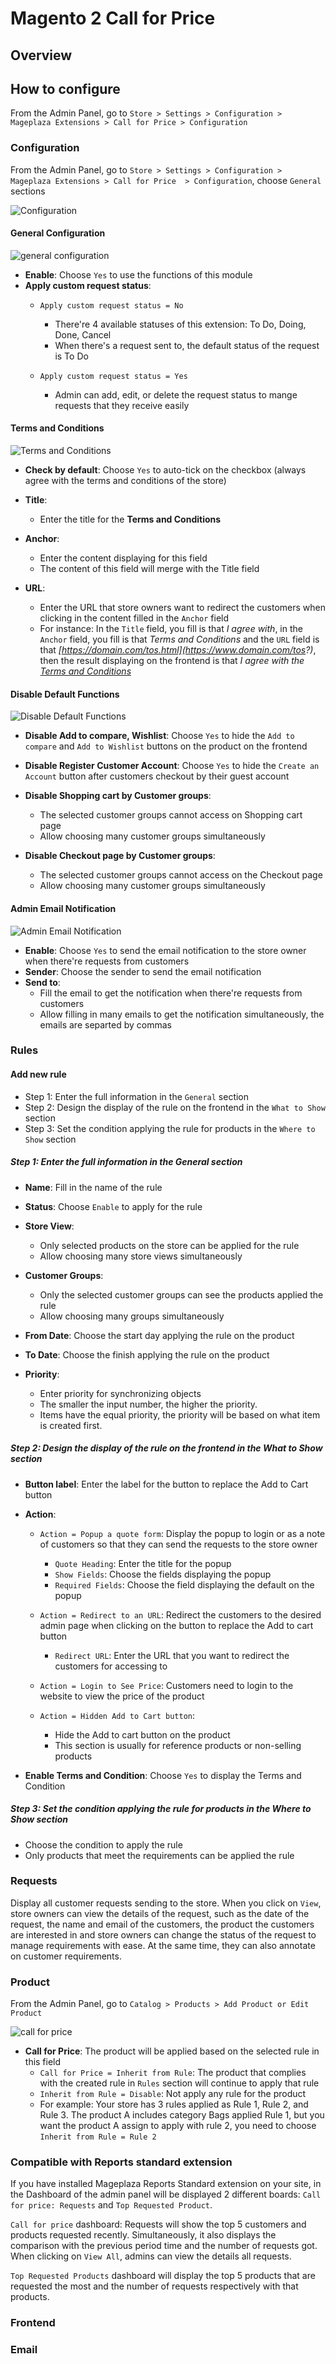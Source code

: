 # Magento 2 Call for Price

## Overview

## How to configure

From the Admin Panel, go to ``Store > Settings > Configuration > Mageplaza Extensions > Call for Price > Configuration``

### Configuration
From the Admin Panel, go to ``Store > Settings > Configuration > Mageplaza Extensions > Call for Price  > Configuration``, choose ``General`` sections

![Configuration](https://i.imgur.com/JCN8Ryj.png)

#### General Configuration

![general configuration](https://i.imgur.com/U1w8ySI.png)

- **Enable**: Choose `Yes` to use the functions of this module
- **Apply custom request status**:
  - `Apply custom request status = No`
    - There're 4 available statuses of this extension: To Do, Doing, Done, Cancel
    - When there's a request sent to, the default status of the request is To Do
    
  - `Apply custom request status = Yes`
    - Admin can add, edit, or delete the request status to mange requests that they receive easily
  
#### Terms and Conditions

![Terms and Conditions](https://i.imgur.com/c9P4xX8.png)

- **Check by default**: Choose `Yes` to auto-tick on the checkbox (always agree with the terms and conditions of the store)
- **Title**:
  - Enter the title for the **Terms and Conditions**
  
- **Anchor**: 
  - Enter the content displaying for this field
  - The content of this field will merge with the Title field

- **URL**:
  - Enter the URL that store owners want to redirect the customers when clicking in the content filled in the `Anchor` field
  - For instance: In the `Title` field, you fill is that *I agree with*, in the `Anchor` field, you fill is that *Terms and Conditions* and the `URL` field is that *[https://domain.com/tos.html](https://www.domain.com/tos?)*, then the result displaying on the frontend is that *I agree with the <a href="https://domain.com/tos.html">Terms and Conditions</a>*

#### Disable Default Functions

![Disable Default Functions](https://i.imgur.com/V4OyTSe.png)

- **Disable Add to compare, Wishlist**: Choose `Yes` to hide the `Add to compare` and `Add to Wishlist` buttons on the product on the frontend
- **Disable Register Customer Account**: Choose `Yes` to hide the `Create an Account` button after customers checkout by their guest account
- **Disable Shopping cart by Customer groups**:
  - The selected customer groups cannot access on Shopping cart page
  - Allow choosing many customer groups simultaneously
  
- **Disable Checkout page by Customer groups**:
  - The selected customer groups cannot access on the Checkout page
  - Allow choosing many customer groups simultaneously
  
#### Admin Email Notification

![Admin Email Notification](https://i.imgur.com/p5gpoTQ.png)

- **Enable**: Choose `Yes` to send the email notification to the store owner when there're requests from customers
- **Sender**: Choose the sender to send the email notification
- **Send to**:
  - Fill the email to get the notification when there're requests from customers
  - Allow filling in many emails to get the notification simultaneously, the emails are separted by commas
  
### Rules
#### Add new rule
- Step 1: Enter the full information in the `General` section
- Step 2: Design the display of the rule on the frontend in the `What to Show` section
- Step 3: Set the condition applying the rule for products in the `Where to Show` section

##### Step 1: Enter the full information in the General section

- **Name**: Fill in the name of the rule
- **Status**: Choose `Enable` to apply for the rule
- **Store View**:
  - Only selected products on the store can be applied for the rule
  - Allow choosing many store views simultaneously
  
- **Customer Groups**:
  - Only the selected customer groups can see the products applied the rule
  - Allow choosing many groups simultaneously
  
- **From Date**: Choose the start day applying the rule on the product
- **To Date**: Choose the finish applying the rule on the product
  
- **Priority**: 
  - Enter priority for synchronizing objects
  - The smaller the input number, the higher the priority. 
  - Items have the equal priority, the priority will be based on what item is created first.  
  
##### Step 2: Design the display of the rule on the frontend in the What to Show section  
- **Button label**: Enter the label for the button to replace the Add to Cart button
- **Action**:
  - `Action = Popup a quote form`: Display the popup to login or as a note of customers so that they can send the requests to the store owner
    - `Quote Heading`: Enter the title for the popup
    - `Show Fields`: Choose the fields displaying the popup
    - `Required Fields`: Choose the field displaying the default on the popup
    
  - `Action = Redirect to an URL`: Redirect the customers to the desired admin page when clicking on the button to replace the Add to cart button
    - `Redirect URL`: Enter the URL that you want to redirect the customers for accessing to
    
  - `Action = Login to See Price`: Customers need to login to the website to view the price of the product
  - `Action = Hidden Add to Cart button`:
    - Hide the Add to cart button on the product
    - This section is usually for reference products or non-selling products
    
- **Enable Terms and Condition**: Choose `Yes` to display the Terms and Condition

##### Step 3: Set the condition applying the rule for products in the Where to Show section
  
- Choose the condition to apply the rule
- Only products that meet the requirements can be applied the rule

### Requests
Display all customer requests sending to the store. When you click on `View`, store owners can view the details of the request, such as the date of the request, the name and email of the customers, the product the customers are interested in and store owners can change the status of the request to manage requirements with ease. At the same time, they can also annotate on customer requirements.


### Product
From the Admin Panel, go to `Catalog > Products > Add Product or Edit Product`

![call for price](https://i.imgur.com/qQ24qtD.png)

- **Call for Price**: The product will be applied based on the selected rule in this field
  - `Call for Price = Inherit from Rule`: The product that complies with the created rule in `Rules` section will continue to apply that rule
  - `Inherit from Rule = Disable`: Not apply any rule for the product
  - For example: Your store has 3 rules applied as Rule 1, Rule 2, and Rule 3. The product A includes category Bags applied Rule 1, but you want the product A assign to apply with rule 2, you need to choose `Inherit from Rule = Rule 2`

### Compatible with Reports standard extension

If you have installed Mageplaza Reports Standard extension on your site, in the Dashboard of the admin panel will be displayed 2 different boards: `Call for price: Requests` and `Top Requested Product`.

`Call for price` dashboard: Requests will show the top 5 customers and products requested recently. Simultaneously, it also displays the comparison with the previous period time and the number of requests got. When clicking on `View All`, admins can view the details all requests.

`Top Requested Products` dashboard will display the top 5 products that are requested the most and the number of requests respectively with that products.



### Frontend

### Email


  
  
  
  
